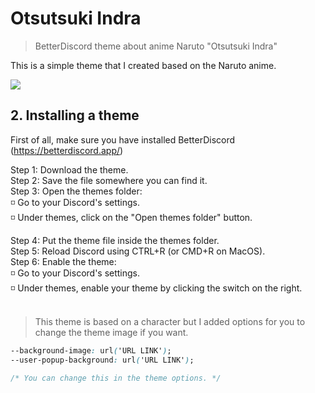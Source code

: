 # Otsutsuki Indra
> BetterDiscord theme about anime Naruto "Otsutsuki Indra"

This is a simple theme that I created based on the Naruto anime.

![](https://i.postimg.cc/J4Dh30bT/unknown.png)

## 2. Installing a theme
First of all, make sure you have installed BetterDiscord (https://betterdiscord.app/)

Step 1: Download the theme.<br/>
Step 2: Save the file somewhere you can find it.<br/>
Step 3: Open the themes folder:<br/>
◽️ Go to your Discord's settings.<br/>
◽️ Under themes, click on the "Open themes folder" button.

Step 4: Put the theme file inside the themes folder.<br/>
Step 5: Reload Discord using CTRL+R (or CMD+R on MacOS).<br/>
Step 6: Enable the theme:<br/>
◽️ Go to your Discord's settings.<br/>
◽️ Under themes, enable your theme by clicking the switch on the right.<br/><br/>

>This theme is based on a character but I added options for you to change the theme image if you want.

```CSS
--background-image: url('URL LINK');
--user-popup-background: url('URL LINK');

/* You can change this in the theme options. */
```
